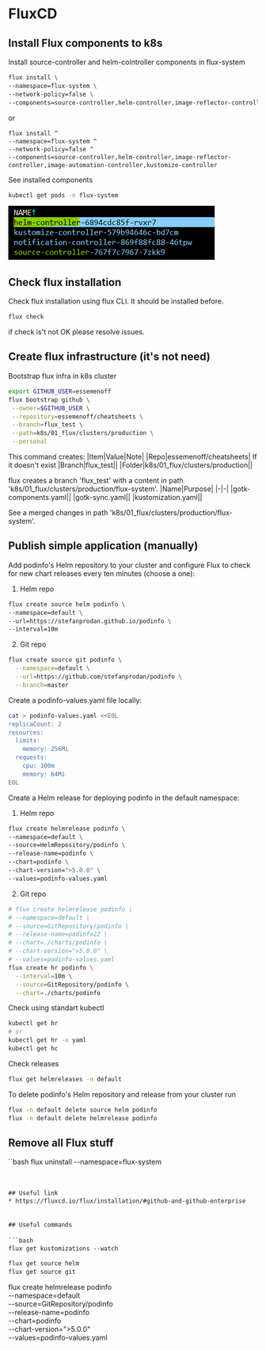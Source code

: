 # FluxCD

## Install Flux components to k8s

Install source-controller and helm-colntroller components in flux-system
```bash
flux install \
--namespace=flux-system \
--network-policy=false \
--components=source-controller,helm-controller,image-reflector-controller,image-automation-controller,kustomize-controller
```

or

```cmd.exe
flux install ^
--namespace=flux-system ^
--network-policy=false ^
--components=source-controller,helm-controller,image-reflector-controller,image-automation-controller,kustomize-controller
```

See installed components
```bash
kubectl get pods -n flux-system
```
![image](.docs/flux_components.png)


## Check flux installation

Check flux installation using flux CLI. It should be installed before.
```bash
flux check
```

if check is't not OK please resolve issues.


## Create flux infrastructure (it's not need)

Bootstrap flux infra in k8s cluster
```bash
export GITHUB_USER=essemenoff
flux bootstrap github \
 --owner=$GITHUB_USER \
 --repository=essemenoff/cheatsheets \
 --branch=flux_test \
 --path=k8s/01_flux/clusters/production \
 --personal
```
This command creates:
|Item|Value|Note|
|Repo|essemenoff/cheatsheets| If it doesn't exist
|Branch|flux_test||
|Folder|k8s/01_flux/clusters/production||

flux creates a branch 'flux_test' with a content in path 
'k8s/01_flux/clusters/production/flux-system'.
|Name|Purpose|
|-|-|
|gotk-components.yaml||
|gotk-sync.yaml||
|kustomization.yaml||

See a merged changes in path 'k8s/01_flux/clusters/production/flux-system'.


## Publish simple application (manually)

Add podinfo's Helm repository to your cluster and configure Flux to check for new chart releases every ten minutes (choose a one):
1. Helm repo
```bash
flux create source helm podinfo \
--namespace=default \
--url=https://stefanprodan.github.io/podinfo \
--interval=10m
```

2. Git repo

```bash
flux create source git podinfo \
  --namespace=default \
  --url=https://github.com/stefanprodan/podinfo \
  --branch=master
```


Create a podinfo-values.yaml file locally:
```bash
cat > podinfo-values.yaml <<EOL
replicaCount: 2
resources:
  limits:
    memory: 256Mi
  requests:
    cpu: 100m
    memory: 64Mi
EOL
```

Create a Helm release for deploying podinfo in the default namespace:
1. Helm repo
```bash
flux create helmrelease podinfo \
--namespace=default \
--source=HelmRepository/podinfo \
--release-name=podinfo \
--chart=podinfo \
--chart-version=">5.0.0" \
--values=podinfo-values.yaml
```

2. Git repo

```bash
# flux create helmrelease podinfo \
# --namespace=default \
# --source=GitRepository/podinfo \
# --release-name=podinfo22 \
# --chart=./charts/podinfo \
# --chart-version=">5.0.0" \
# --values=podinfo-values.yaml
flux create hr podinfo \
  --interval=10m \
  --source=GitRepository/podinfo \
  --chart=./charts/podinfo
```

Check using standart kubectl
```bash
kubectl get hr
# or
kubectl get hr -o yaml
kubectl get hc
```

Check releases
```bash
flux get helmreleases -n default
```

To delete podinfo's Helm repository and release from your cluster run
```bash
flux -n default delete source helm podinfo
flux -n default delete helmrelease podinfo
```

## Remove all Flux stuff

``bash
flux uninstall --namespace=flux-system
```


## Useful link
* https://fluxcd.io/flux/installation/#github-and-github-enterprise


## Useful commands

```bash
flux get kustomizations --watch
```


```bash
flux get source helm
flux get source git
```


flux create helmrelease podinfo \
--namespace=default \
--source=GitRepository/podinfo \
--release-name=podinfo \
--chart=podinfo \
--chart-version=">5.0.0" \
--values=podinfo-values.yaml
